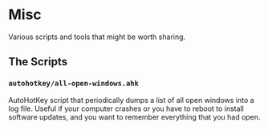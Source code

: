 Misc
===

Various scripts and tools that might be worth sharing.

The Scripts
---

### `autohotkey/all-open-windows.ahk` ###

AutoHotKey script that periodically dumps a list of all open windows into a log file.
Useful if your computer crashes or you have to reboot to install software updates, and
you want to remember everything that you had open.